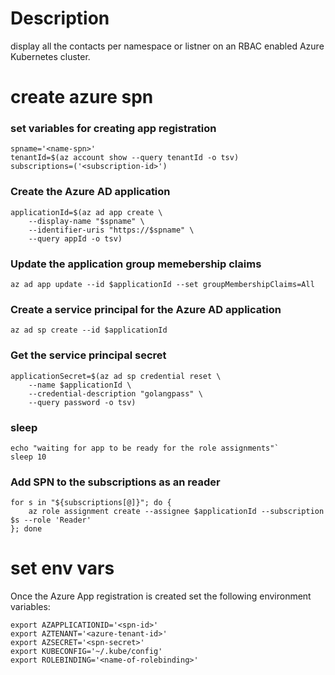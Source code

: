 # Description
display all the contacts per namespace or listner on an RBAC enabled Azure Kubernetes cluster.


# create azure spn

### set variables for creating app registration
``` shell
spname='<name-spn>'
tenantId=$(az account show --query tenantId -o tsv)
subscriptions=('<subscription-id>')
```
    
### Create the Azure AD application
``` shell
applicationId=$(az ad app create \
    --display-name "$spname" \
    --identifier-uris "https://$spname" \
    --query appId -o tsv)
```

### Update the application group memebership claims
`az ad app update --id $applicationId --set groupMembershipClaims=All`

### Create a service principal for the Azure AD application
`az ad sp create --id $applicationId`

### Get the service principal secret
``` shell
applicationSecret=$(az ad sp credential reset \
    --name $applicationId \
    --credential-description "golangpass" \
    --query password -o tsv)
```

### sleep
``` shell
echo "waiting for app to be ready for the role assignments"`
sleep 10
```

### Add SPN to the subscriptions as an reader
``` shell
for s in "${subscriptions[@]}"; do {
    az role assignment create --assignee $applicationId --subscription $s --role 'Reader'
}; done
```

# set env vars
Once the Azure App registration is created set the following environment variables:
``` shell
export AZAPPLICATIONID='<spn-id>'
export AZTENANT='<azure-tenant-id>'
export AZSECRET='<spn-secret>'
export KUBECONFIG='~/.kube/config'
export ROLEBINDING='<name-of-rolebinding>'
```
